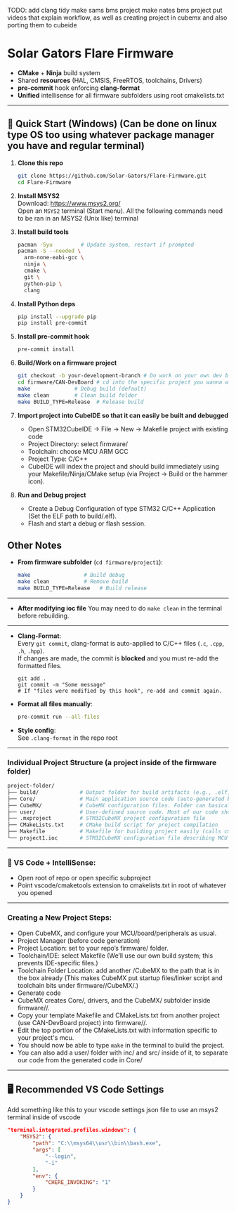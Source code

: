 TODO:
add clang tidy
make sams bms project
make nates bms project
put videos that explain workflow, as well as creating project in cubemx and also porting them to cubeide

# Solar Gators Flare Firmware

- **CMake** + **Ninja** build system
- Shared **resources** (HAL, CMSIS, FreeRTOS, toolchains, Drivers)
- **pre-commit** hook enforcing **clang-format**
- **Unified** intellisense for all firmware subfolders using root cmakelists.txt

---

## 🚀 Quick Start (Windows) (Can be done on linux type OS too using whatever package manager you have and regular terminal)

1. **Clone this repo**
    ```sh
    git clone https://github.com/Solar-Gators/Flare-Firmware.git
    cd Flare-Firmware
    ```

2. **Install MSYS2**  
   Download: https://www.msys2.org/  
   Open an `MSYS2` terminal (Start menu).
   All the following commands need to be ran in an MSYS2 (Unix like) terminal

3. **Install build tools**
    ```sh
    pacman -Syu         # Update system, restart if prompted
    pacman -S --needed \
      arm-none-eabi-gcc \
      ninja \
      cmake \
      git \
      python-pip \
      clang
    ```

4. **Install Python deps**
    ```sh
    pip install --upgrade pip
    pip install pre-commit
    ```

5. **Install pre-commit hook**
    ```sh
    pre-commit install
    ```

6. **Build/Work on a firmware project**
    ```sh
    git checkout -b your-development-branch # Do work on your own dev branch, name it with ur name or feature ur adding
    cd firmware/CAN-DevBoard # cd into the specific project you wanna work on
    make              # Debug build (default)
    make clean        # Clean build folder
    make BUILD_TYPE=Release  # Release build
    ```
    
7. **Import project into CubeIDE so that it can easily be built and debugged**
    - Open STM32CubeIDE → File → New → Makefile project with existing code
    - Project Directory: select firmware/<YourProject>
    - Toolchain: choose MCU ARM GCC
    - Project Type: C/C++ 
    - CubeIDE will index the project and should build immediately using your Makefile/Ninja/CMake setup (via Project → Build or the hammer icon).

8. **Run and Debug project**
    - Create a Debug Configuration of type STM32 C/C++ Application (Set the ELF path to build/<YourProject>.elf).
    - Flash and start a debug or flash session.

## Other Notes

- **From firmware subfolder** (`cd firmware/project1`):

    ```sh
    make                 # Build debug
    make clean           # Remove build
    make BUILD_TYPE=Release   # Build release
    ```
---

- **After modifying ioc file**
    You may need to do `make clean` in the terminal before rebuilding.

---

- **Clang-Format**:  
    Every `git commit`, clang-format is auto-applied to C/C++ files (`.c`, `.cpp`, `.h`, `.hpp`).  
    If changes are made, the commit is **blocked** and you must re-add the formatted files.

    ```
    git add .
    git commit -m "Some message"
    # If "files were modified by this hook", re-add and commit again.
    ```

- **Format all files manually**:
    ```sh
    pre-commit run --all-files
    ```

- **Style config**:  
    See `.clang-format` in the repo root

---

### Individual Project Structure (a project inside of the firmware folder)
```sh
project-folder/
├── build/             # Output folder for build artifacts (e.g., .elf, .hex, .bin files). Does not get pushed to repo
├── Core/              # Main application source code (auto-generated by STM32CubeMX). int main() lives in here, try to write limited code in this folder.
├── CubeMX/            # CubeMX configuration files. Folder can basically be ignored and is just for some build stuff
├── user/              # User-defined source code. Most of our code should live within this folder. 
├── .mxproject         # STM32CubeMX project configuration file
├── CMakeLists.txt     # CMake build script for project compilation
├── Makefile           # Makefile for building project easily (calls cmake).
└── project1.ioc       # STM32CubeMX configuration file describing MCU setup
```
---

### 🧠 VS Code + IntelliSense:
- Open root of repo or open specific subproject
- Point vscode/cmaketools extension to cmakelists.txt in root of whatever you opened

---

### Creating a New Project Steps:
- Open CubeMX, and configure your MCU/board/peripherals as usual.
- Project Manager (before code generation)
- Project Location: set to your repo’s firmware/ folder.
- Toolchain/IDE: select Makefile (We’ll use our own build system; this prevents IDE-specific files.)
- Toolchain Folder Location: add another /CubeMX to the path that is in the box already (This makes CubeMX put startup files/linker script and toolchain bits under firmware/<Project>/CubeMX/.) 
- Generate code
- CubeMX creates Core/, drivers, and the CubeMX/ subfolder inside firmware/<YourProject>/.
- Copy your template Makefile and CMakeLists.txt from another project (use CAN-DevBoard project) into firmware/<YourProject>/.
- Edit the top portion of the CMakeLists.txt with information specific to your project's mcu.
- You should now be able to type `make` in the terminal to build the project.
- You can also add a user/ folder with inc/ and src/ inside of it, to separate our code from the generated code in Core/

---

## 🖥️ Recommended VS Code Settings

Add something like this to your vscode settings json file to use an msys2 terminal inside of vscode
```json
"terminal.integrated.profiles.windows": {
    "MSYS2": {
		"path": "C:\\msys64\\usr\\bin\\bash.exe",
		"args": [
			"--login",
			"-i"
		],
		"env": {
			"CHERE_INVOKING": "1"
		}
	}
}
```
